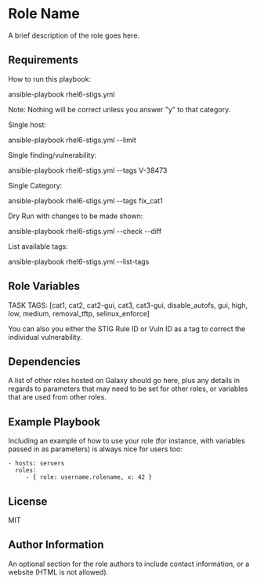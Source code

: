 Role Name
=========

A brief description of the role goes here.

Requirements
------------

How to run this playbook:

ansible-playbook rhel6-stigs.yml

Note: Nothing will be correct unless you answer "y" to that category.

Single host:

ansible-playbook rhel6-stigs.yml --limit <hostname>

Single finding/vulnerability:

ansible-playbook rhel6-stigs.yml --tags V-38473

Single Category:

ansible-playbook rhel6-stigs.yml --tags fix_cat1

Dry Run with changes to be made shown:

ansible-playbook rhel6-stigs.yml --check --diff

List available tags:

ansible-playbook rhel6-stigs.yml --list-tags


Role Variables
--------------

 TASK TAGS: [cat1, cat2, cat2-gui, cat3, cat3-gui, disable_autofs, gui, high, low, medium, removal_tftp, selinux_enforce]
 
 You can also you either the STIG Rule ID or Vuln ID as a tag to correct the individual vulnerability. 

Dependencies
------------

A list of other roles hosted on Galaxy should go here, plus any details in regards to parameters that may need to be set for other roles, or variables that are used from other roles.

Example Playbook
----------------

Including an example of how to use your role (for instance, with variables passed in as parameters) is always nice for users too:

    - hosts: servers
      roles:
         - { role: username.rolename, x: 42 }

License
-------

MIT

Author Information
------------------

An optional section for the role authors to include contact information, or a website (HTML is not allowed).
